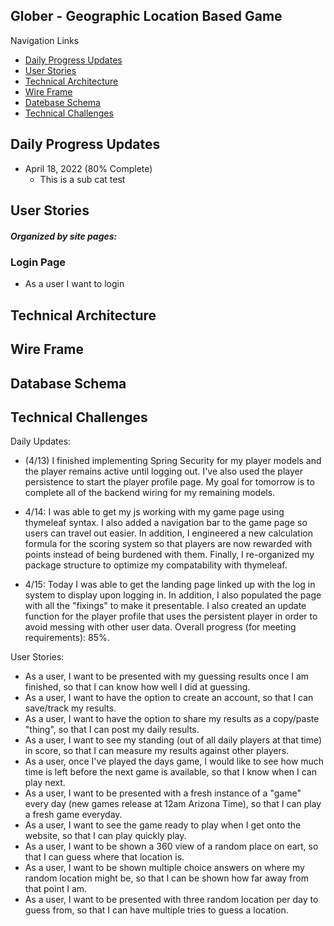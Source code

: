 ## Glober - Geographic Location Based Game

Navigation Links
- [Daily Progress Updates](#Daily-Progress)
- [User Stories](#User-Stories)
- [Technical Architecture](#Technical-Architecture)
- [Wire Frame](#Wire-Frame)
- [Datebase Schema](#Datebase-Schema)
- [Technical Challenges](#Technical-Challenges)

## Daily Progress Updates
- April 18, 2022 (80% Complete)  
  - This is a sub cat test

## User Stories
##### Organized by site pages:
### Login Page
- As a user I want to login


## Technical Architecture


## Wire Frame


## Database Schema


## Technical Challenges


Daily Updates:

- (4/13) I finished implementing Spring Security for my player models and the player remains active until logging out. I've also used the player persistence to start the
player profile page. My goal for tomorrow is to complete all of the backend wiring for my remaining models.

- 4/14: I was able to get my js working with my game page using thymeleaf syntax. I also added a navigation bar to the game page so users can travel out easier. In 
addition, I engineered a new calculation formula for the scoring system so that players are now rewarded with points instead of being burdened with them. Finally, I 
re-organized my package structure to optimize my compatability with thymeleaf.

- 4/15: Today I was able to get the landing page linked up with the log in system to display upon logging in. In addition, I also populated the page with all the 
"fixings" to make it presentable. I also created an update function for the player profile that uses the persistent player in order to avoid messing with other user data.
Overall progress (for meeting requirements): 85%.



User Stories:
 - As a user, I want to be presented with my guessing results once I am finished, so that I can know how well I did at guessing. 
 - As a user, I want to have the option to create an account, so that I can save/track my results. 
 - As a user, I want to have the option to share my results as a copy/paste "thing", so that I can post my daily results. 
 - As a user, I want to see my standing (out of all daily players at that time) in score, so that I can measure my results against other players. 
 - As a user, once I've played the days game, I would like to see how much time is left before the next game is available, so that I know when I can play next.
 - As a user, I want to be presented with a fresh instance of a "game" every day (new games release at 12am Arizona Time), so that I can play a fresh game everyday. 
 - As a user, I want to see the game ready to play when I get onto the website, so that I can play quickly play. 
 - As a user, I want to be shown a 360 view of a random place on eart, so that I can guess where that location is. 
 - As a user, I want to be shown multiple choice answers on where my random location might be, so that I can be shown how far away from that point I am. 
 - As a user, I want to be presented with three random location per day to guess from, so that I can have multiple tries to guess a location.
